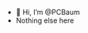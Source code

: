 - 👋 Hi, I’m @PCBaum
- Nothing else here

<!---
PCBaum/PCBaum is a ✨ special ✨ repository because its `README.md` (this file) appears on your GitHub profile.
You can click the Preview link to take a look at your changes.
--->
